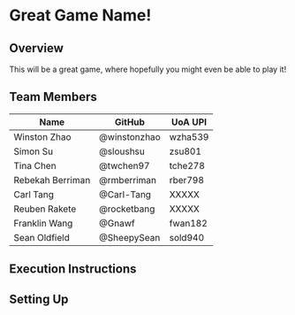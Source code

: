 # Great Game Name!

## Overview
This will be a great game, where hopefully you might even be able to play it!

## Team Members
| Name             | GitHub | UoA UPI
| ---------------- | ------------ | --------- |
| Winston Zhao | @winstonzhao | wzha539 |
| Simon Su | @sloushsu | zsu801 |
| Tina Chen | @twchen97 | tche278 |
| Rebekah Berriman | @rmberriman | rber798 |
| Carl Tang | @Carl-Tang | XXXXX |
| Reuben Rakete | @rocketbang | XXXXX |
| Franklin Wang | @Gnawf | fwan182 |
| Sean Oldfield | @SheepySean | sold940 |

## Execution Instructions

## Setting Up
